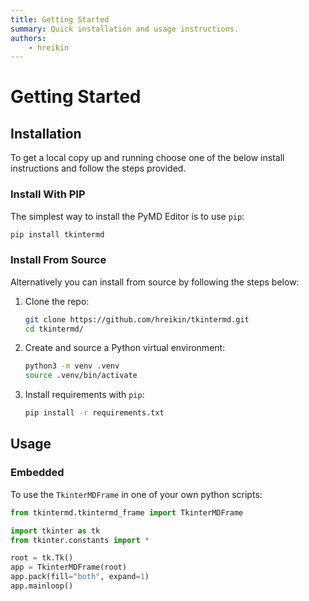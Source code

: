 ```yaml
---
title: Getting Started
summary: Quick installation and usage instructions.
authors:
    - hreikin
---
```

<!-- GETTING STARTED -->
# Getting Started
<!-- ### Prerequisites

This is an example of how to list things you need to use the software and how to install them.
* npm
  ```sh
  npm install npm@latest -g
  ``` -->
## Installation
To get a local copy up and running choose one of the below install instructions and follow the steps provided.

### Install With PIP

The simplest way to install the PyMD Editor is to use `pip`:

```sh
pip install tkintermd
```

### Install From Source

Alternatively you can install from source by following the steps below:

1. Clone the repo:
   ```sh
   git clone https://github.com/hreikin/tkintermd.git
   cd tkintermd/
   ```
2. Create and source a Python virtual environment:
   ```sh
   python3 -m venv .venv
   source .venv/bin/activate
   ```
3. Install requirements with `pip`:
   ```sh
   pip install -r requirements.txt
   ```

<!-- USAGE EXAMPLES -->
## Usage

### Embedded

To use the `TkinterMDFrame` in one of your own python scripts:

```python
from tkintermd.tkintermd_frame import TkinterMDFrame

import tkinter as tk
from tkinter.constants import *

root = tk.Tk()
app = TkinterMDFrame(root)
app.pack(fill="both", expand=1)
app.mainloop()
```
